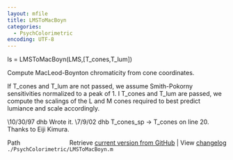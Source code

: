 ```yaml
---
layout: mfile
title: LMSToMacBoyn
categories:
  - PsychColorimetric
encoding: UTF-8
---
```


ls = LMSToMacBoyn(LMS,[T\_cones,T\_lum])

Compute MacLeod-Boynton chromaticity from
cone coordinates.

If T\_cones and T\_lum are not passed, we assume
Smith-Pokorny sensitivities normalized to a
peak of 1.  I T\_cones and T\_lum are passed,
we compute the scalings of the L and M cones
required to best predict lumiance and scale
accordingly.

\10/30/97  dhb  Wrote it.
\7/9/02    dhb  T\_cones\_sp -\> T\_cones on line 20.  Thanks to Eiji Kimura.


<div class="code_header" style="text-align:right;">
  <span style="float:left;">Path&nbsp;&nbsp;</span> <span class="counter">Retrieve <a href=
  "https://raw.github.com/Psychtoolbox-3/Psychtoolbox-3/beta/./PsychColorimetric/LMSToMacBoyn.m">current version from GitHub</a> | View <a href=
  "https://github.com/Psychtoolbox-3/Psychtoolbox-3/commits/beta/./PsychColorimetric/LMSToMacBoyn.m">changelog</a></span>
</div>
<div class="code">
  <code>./PsychColorimetric/LMSToMacBoyn.m</code>
</div>
